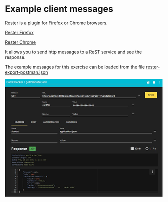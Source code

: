 # Example client messages

Rester is a plugin for Firefox or Chrome browsers. 

[Rester Firefox](https://addons.mozilla.org/en-GB/firefox/addon/rester/)

[Rester Chrome](https://chrome.google.com/webstore/detail/rester/eejfoncpjfgmeleakejdcanedmefagga?hl=en)

It allows you to send http messages to a ReST service and see the response.
 
The example messages for this exercise can be loaded from the file [rester-export-postman.json](../rester/rester-export-postman.json)

![alt-Text](../rester/rester-creditcard.jpg "Figure rester-creditcard.jpg")
